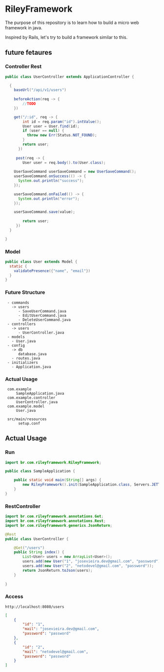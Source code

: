 # RileyFramework
The purpose of this repository is to learn how to build a micro web framework in java.

Inspired by Rails, let's try to build a framework similar to this.

## future fetaures

### Controller Rest

```java
public class UserController extends ApplicationController {

  {
    baseUrl("/api/v1/users")
    
    beforeAction(req -> {
    	//TODO
    })

    get("/:id", req -> {
        int id = req.param("id").intValue();
        User user = User.find(id);
        if (user == null) {
          throw new Err(Status.NOT_FOUND);
        }
        return user;
      })
      
     post(req -> {
        User user = req.body().to(User.class);
	
	UserSaveCommand userSaveCommand = new UserSaveCommand();
	userSaveCommand.onSuccess(() -> {
	  System.out.println("success");
	});

	userSaveCommand.onFailed(() -> {
	  System.out.println("error");
	});

	userSaveCommand.save(value);
        
        return user;
     })
  }

}
```

### Model

```java
public class User extends Model {
  static {
  	validatePresence({"name", "email"})
  }
}
```


### Future Structure

```
 - commands
   -> users
      - SaveUserCommand.java
      - EditUserCommand.java
      - DeleteUserCommand.java
 - controllers
   -> users
      - UserController.java
 - models
   - User.java
 - config
   -> db
      database.java
   - routes.java
 - initializers
   - Application.java
 ```

### Actual Usage

     com.example
         SampleApplication.java
     com.example.controller
         UserController.java
     com.example.model
         User.java

     src/main/resources
          setup.conf


## Actual Usage

### Run
```java
import br.com.rileyframework.RileyFramework;

public class SampleApplication {

	public static void main(String[] args) {
		new RileyFramework().init(SampleApplication.class, Servers.JETTY);
	}
}
```

### RestController
```java
import br.com.rileyframework.annotations.Get;
import br.com.rileyframework.annotations.Rest;
import br.com.rileyframework.generics.JsonReturn;

@Rest
public class UserController {

	@Get("/users")
	public String index() {
		List<User> users = new ArrayList<User>();
		users.add(new User("1", "josevieira.dev@gmail.com", "password"));
		users.add(new User("2", "netodevel@gmail.com", "password"));
		return JsonReturn.toJson(users);
	}
  
}
```

### Access
    http://localhost:8080/users
```json
[
	{
		"id": "1",
		"mail": "josevieira.dev@gmail.com",
		"password": "password"
	},
	{
		"id": "2",
		"mail": "netodevel@gmail.com",
		"password": "password"
	}
]
```
